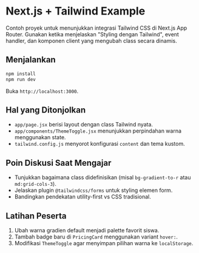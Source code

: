 # Next.js + Tailwind Example

Contoh proyek untuk menunjukkan integrasi Tailwind CSS di Next.js App Router. Gunakan ketika menjelaskan "Styling dengan Tailwind", event handler, dan komponen client yang mengubah class secara dinamis.

## Menjalankan
```bash
npm install
npm run dev
```
Buka `http://localhost:3000`.

## Hal yang Ditonjolkan
- `app/page.jsx` berisi layout dengan class Tailwind nyata.
- `app/components/ThemeToggle.jsx` menunjukkan perpindahan warna menggunakan state.
- `tailwind.config.js` menyorot konfigurasi `content` dan tema kustom.

## Poin Diskusi Saat Mengajar
- Tunjukkan bagaimana class didefinisikan (misal `bg-gradient-to-r` atau `md:grid-cols-3`).
- Jelaskan plugin `@tailwindcss/forms` untuk styling elemen form.
- Bandingkan pendekatan utility-first vs CSS tradisional.

## Latihan Peserta
1. Ubah warna gradien default menjadi palette favorit siswa.
2. Tambah badge baru di `PricingCard` menggunakan variant `hover:`.
3. Modifikasi `ThemeToggle` agar menyimpan pilihan warna ke `localStorage`.
